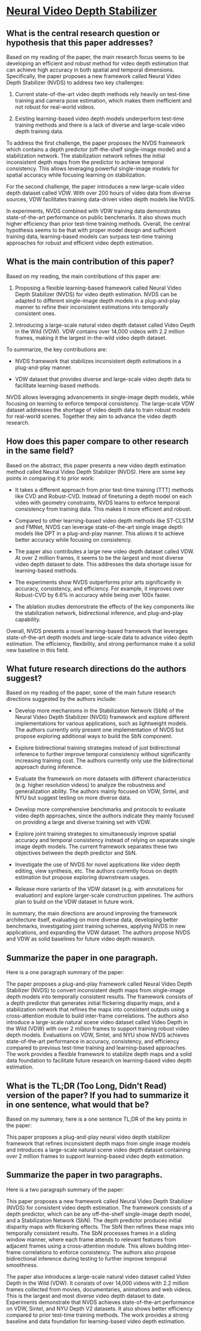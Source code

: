 # [Neural Video Depth Stabilizer](https://arxiv.org/abs/2307.08695)

## What is the central research question or hypothesis that this paper addresses?

 Based on my reading of the paper, the main research focus seems to be developing an efficient and robust method for video depth estimation that can achieve high accuracy in both spatial and temporal dimensions. Specifically, the paper proposes a new framework called Neural Video Depth Stabilizer (NVDS) to address two key challenges:

1. Current state-of-the-art video depth methods rely heavily on test-time training and camera pose estimation, which makes them inefficient and not robust for real-world videos. 

2. Existing learning-based video depth models underperform test-time training methods and there is a lack of diverse and large-scale video depth training data.

To address the first challenge, the paper proposes the NVDS framework which contains a depth predictor (off-the-shelf single-image model) and a stabilization network. The stabilization network refines the initial inconsistent depth maps from the predictor to achieve temporal consistency. This allows leveraging powerful single-image models for spatial accuracy while focusing learning on stabilization. 

For the second challenge, the paper introduces a new large-scale video depth dataset called VDW. With over 200 hours of video data from diverse sources, VDW facilitates training data-driven video depth models like NVDS.

In experiments, NVDS combined with VDW training data demonstrates state-of-the-art performance on public benchmarks. It also shows much higher efficiency than prior test-time training methods. Overall, the central hypothesis seems to be that with proper model design and sufficient training data, learning-based models can surpass test-time training approaches for robust and efficient video depth estimation.


## What is the main contribution of this paper?

 Based on my reading, the main contributions of this paper are:

1. Proposing a flexible learning-based framework called Neural Video Depth Stabilizer (NVDS) for video depth estimation. NVDS can be adapted to different single-image depth models in a plug-and-play manner to refine their inconsistent estimations into temporally consistent ones. 

2. Introducing a large-scale natural video depth dataset called Video Depth in the Wild (VDW). VDW contains over 14,000 videos with 2.2 million frames, making it the largest in-the-wild video depth dataset.

To summarize, the key contributions are:

- NVDS framework that stabilizes inconsistent depth estimations in a plug-and-play manner.

- VDW dataset that provides diverse and large-scale video depth data to facilitate learning-based methods.

NVDS allows leveraging advancements in single-image depth models, while focusing on learning to enforce temporal consistency. The large-scale VDW dataset addresses the shortage of video depth data to train robust models for real-world scenes. Together they aim to advance the video depth research.


## How does this paper compare to other research in the same field?

 Based on the abstract, this paper presents a new video depth estimation method called Neural Video Depth Stabilizer (NVDS). Here are some key points in comparing it to prior work:

- It takes a different approach from prior test-time training (TTT) methods like CVD and Robust-CVD. Instead of finetuning a depth model on each video with geometry constraints, NVDS learns to enforce temporal consistency from training data. This makes it more efficient and robust.

- Compared to other learning-based video depth methods like ST-CLSTM and FMNet, NVDS can leverage state-of-the-art single image depth models like DPT in a plug-and-play manner. This allows it to achieve better accuracy while focusing on consistency. 

- The paper also contributes a large new video depth dataset called VDW. At over 2 million frames, it seems to be the largest and most diverse video depth dataset to date. This addresses the data shortage issue for learning-based methods.

- The experiments show NVDS outperforms prior arts significantly in accuracy, consistency, and efficiency. For example, it improves over Robust-CVD by 6.6% in accuracy while being over 100x faster.

- The ablation studies demonstrate the effects of the key components like the stabilization network, bidirectional inference, and plug-and-play capability.

Overall, NVDS presents a novel learning-based framework that leverages state-of-the-art depth models and large-scale data to advance video depth estimation. The efficiency, flexibility, and strong performance make it a solid new baseline in this field.


## What future research directions do the authors suggest?

 Based on my reading of the paper, some of the main future research directions suggested by the authors include:

- Develop more mechanisms in the Stabilization Network (SbN) of the Neural Video Depth Stabilizer (NVDS) framework and explore different implementations for various applications, such as lightweight models. The authors currently only present one implementation of NVDS but propose exploring additional ways to build the SbN component.

- Explore bidirectional training strategies instead of just bidirectional inference to further improve temporal consistency without significantly increasing training cost. The authors currently only use the bidirectional approach during inference.

- Evaluate the framework on more datasets with different characteristics (e.g. higher resolution videos) to analyze the robustness and generalization ability. The authors mainly focused on VDW, Sintel, and NYU but suggest testing on more diverse data.

- Develop more comprehensive benchmarks and protocols to evaluate video depth approaches, since the authors indicate they mainly focused on providing a large and diverse training set with VDW.

- Explore joint training strategies to simultaneously improve spatial accuracy and temporal consistency instead of relying on separate single image depth models. The current framework separates these two objectives between the depth predictor and SbN.

- Investigate the use of NVDS for novel applications like video depth editing, view synthesis, etc. The authors currently focus on depth estimation but propose exploring downstream usages.

- Release more variants of the VDW dataset (e.g. with annotations for evaluation) and explore larger-scale construction pipelines. The authors plan to build on the VDW dataset in future work.

In summary, the main directions are around improving the framework architecture itself, evaluating on more diverse data, developing better benchmarks, investigating joint training schemes, applying NVDS in new applications, and expanding the VDW dataset. The authors propose NVDS and VDW as solid baselines for future video depth research.


## Summarize the paper in one paragraph.

 Here is a one paragraph summary of the paper:

The paper proposes a plug-and-play framework called Neural Video Depth Stabilizer (NVDS) to convert inconsistent depth maps from single-image depth models into temporally consistent results. The framework consists of a depth predictor that generates initial flickering disparity maps, and a stabilization network that refines the maps into consistent outputs using a cross-attention module to build inter-frame correlations. The authors also introduce a large-scale natural scene video dataset called Video Depth in the Wild (VDW) with over 2 million frames to support training robust video depth models. Evaluations on VDW, Sintel, and NYU show NVDS achieves state-of-the-art performance in accuracy, consistency, and efficiency compared to previous test-time training and learning-based approaches. The work provides a flexible framework to stabilize depth maps and a solid data foundation to facilitate future research on learning-based video depth estimation.


## What is the TL;DR (Too Long, Didn't Read) version of the paper? If you had to summarize it in one sentence, what would that be?

 Based on my summary, here is a one sentence TL;DR of the key points in the paper:

This paper proposes a plug-and-play neural video depth stabilizer framework that refines inconsistent depth maps from single image models and introduces a large-scale natural scene video depth dataset containing over 2 million frames to support learning-based video depth estimation.


## Summarize the paper in two paragraphs.

 Here is a two paragraph summary of the paper:

This paper proposes a new framework called Neural Video Depth Stabilizer (NVDS) for consistent video depth estimation. The framework consists of a depth predictor, which can be any off-the-shelf single-image depth model, and a Stabilization Network (SbN). The depth predictor produces initial disparity maps with flickering effects. The SbN then refines these maps into temporally consistent results. The SbN processes frames in a sliding window manner, where each frame attends to relevant features from adjacent frames using a cross-attention module. This allows building inter-frame correlations to enforce consistency. The authors also propose bidirectional inference during testing to further improve temporal smoothness. 

The paper also introduces a large-scale natural video dataset called Video Depth in the Wild (VDW). It consists of over 14,000 videos with 2.2 million frames collected from movies, documentaries, animations and web videos. This is the largest and most diverse video depth dataset to date. Experiments demonstrate that NVDS achieves state-of-the-art performance on VDW, Sintel, and NYU Depth V2 datasets. It also shows better efficiency compared to prior test-time training methods. The work provides a strong baseline and data foundation for learning-based video depth estimation.
